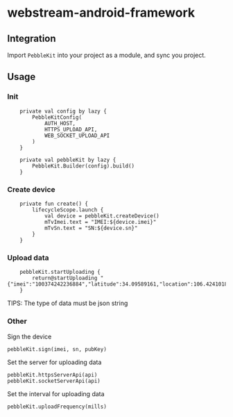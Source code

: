 # webstream-android-framework

## Integration
Import `PebbleKit` into your project as a module, and sync you project.


## Usage
### Init

```
    private val config by lazy {
        PebbleKitConfig(
            AUTH_HOST,
            HTTPS_UPLOAD_API,
            WEB_SOCKET_UPLOAD_API
        )
    }

    private val pebbleKit by lazy {
        PebbleKit.Builder(config).build()
    }
```


### Create device
```
    private fun create() {
        lifecycleScope.launch {
            val device = pebbleKit.createDevice()
            mTvImei.text = "IMEI:${device.imei}"
            mTvSn.text = "SN:${device.sn}"
        }
    }

```

### Upload data
```
	pebbleKit.startUploading {
	    return@startUploading "{"imei":"100374242236884","latitude":34.09589161,"location":106.42410187}"
	}
```
TIPS: The type of data must be json string


### Other
Sign the device
```
pebbleKit.sign(imei, sn, pubKey)
```

Set the server for uploading data
```
pebbleKit.httpsServerApi(api)
pebbleKit.socketServerApi(api)
```

Set the interval for uploading data
```
pebbleKit.uploadFrequency(mills)
```
